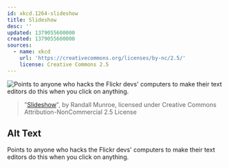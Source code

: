 ```yaml
---
id: xkcd.1264-slideshow
title: Slideshow
desc: ''
updated: 1379055600000
created: 1379055600000
sources:
  - name: xkcd
    url: 'https://creativecommons.org/licenses/by-nc/2.5/'
    license: Creative Commons 2.5
---
```

![Points to anyone who hacks the Flickr devs' computers to make their text editors do this when you click on anything.](https://imgs.xkcd.com/comics/slideshow.gif)
> "[Slideshow](https://xkcd.com/1264/)", by Randall Munroe, licensed under Creative Commons Attribution-NonCommercial 2.5 License

## Alt Text
Points to anyone who hacks the Flickr devs' computers to make their text editors do this when you click on anything.

